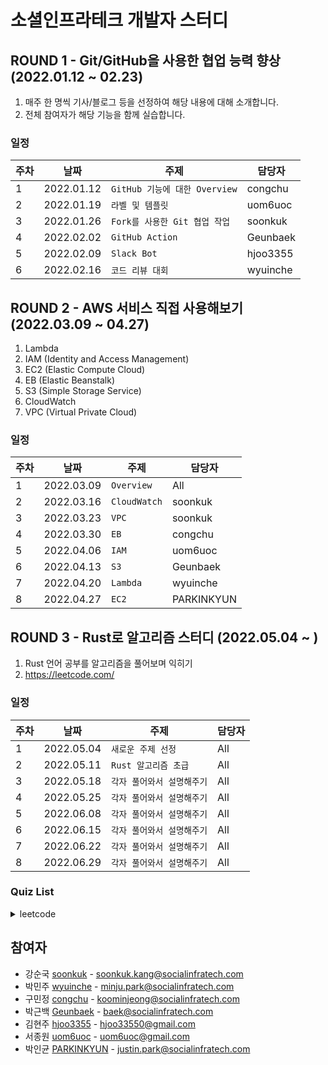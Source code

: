 # 소셜인프라테크 개발자 스터디

## ROUND 1 - Git/GitHub을 사용한 협업 능력 향상 (2022.01.12 ~ 02.23)

1. 매주 한 명씩 기사/블로그 등을 선정하여 해당 내용에 대해 소개합니다.
2. 전체 참여자가 해당 기능을 함께 실습합니다.

### 일정

| 주차 | 날짜        | 주제                            | 담당자   |
|------|-------------|-------------------------------|----------|
| 1    | 2022.01.12  | `GitHub 기능에 대한 Overview`    | congchu  |
| 2    | 2022.01.19  | `라벨 및 템플릿`                 | uom6uoc  |
| 3    | 2022.01.26  | `Fork를 사용한 Git 협업 작업 `    | soonkuk  |
| 4    | 2022.02.02  | `GitHub Action  `             | Geunbaek |
| 5    | 2022.02.09  | `Slack Bot`                   | hjoo3355 |
| 6    | 2022.02.16  | `코드 리뷰 대회 `                | wyuinche |

## ROUND 2 - AWS 서비스 직접 사용해보기 (2022.03.09 ~ 04.27)

1. Lambda
2. IAM (Identity and Access Management)
3. EC2 (Elastic Compute Cloud)
4. EB (Elastic Beanstalk)
5. S3 (Simple Storage Service)
6. CloudWatch
7. VPC (Virtual Private Cloud)

### 일정

| 주차 | 날짜        | 주제            | 담당자   |
|------|-------------|-------------------|------------|
| 1    | 2022.03.09  | `Overview`        | All        |
| 2    | 2022.03.16  | `CloudWatch`      | soonkuk    |
| 3    | 2022.03.23  | `VPC`             | soonkuk    |
| 4    | 2022.03.30  | `EB`              | congchu    |
| 5    | 2022.04.06  | `IAM`             | uom6uoc    |
| 6    | 2022.04.13  | `S3`              | Geunbaek   |
| 7    | 2022.04.20  | `Lambda`          | wyuinche   |
| 8    | 2022.04.27  | `EC2`             | PARKINKYUN |


## ROUND 3 - Rust로 알고리즘 스터디 (2022.05.04 ~ )

1. Rust 언어 공부를 알고리즘을 풀어보며 익히기
2. https://leetcode.com/ 

### 일정

| 주차 | 날짜        | 주제            | 담당자   |
|------|-------------|----------------------|------------|
| 1    | 2022.05.04  | `새로운 주제 선정`       | All        |
| 2    | 2022.05.11  | `Rust 알고리즘 초급`    | All        |
| 3    | 2022.05.18  | `각자 풀어와서 설명해주기` | All        |
| 4    | 2022.05.25  | `각자 풀어와서 설명해주기` | All        |
| 5    | 2022.06.08  | `각자 풀어와서 설명해주기` | All        |
| 6    | 2022.06.15  | `각자 풀어와서 설명해주기` | All        |
| 7    | 2022.06.22  | `각자 풀어와서 설명해주기` | All        |
| 8    | 2022.06.29  | `각자 풀어와서 설명해주기` | All        |


### Quiz List
<details>
<summary>leetcode</summary>

```
2. Add two number (soonkuk)
31. Next Permutation (soonkuk)
35. Search Insert Position (uom6uoc)
59. Spiral Matrix II (PARKINKYUN)
69.Sqrt(x) (wyuinche)
136. Single Number (uom6uoc)
146. LRU Cache (wyuinche)
147. Insertion Sort List (uom6uoc)
191. Number of 1 Bits (uom6uoc)
202. Happy Number (uom6uoc)
207. Course Schedule (wyuinche)
335. Self Crossing (soonkuk)
373. Find K Pairs with Smallest Sums (Geunbaek)
440. K-th Smallest in Lexicographical Order (soonkuk)
461. Hamming Distance (wyuinche)
493. Reverse Pairs (soonkuk)
503. Next Greater Element II (Geunbaek)
521. Longest Uncommon Subsequence I (PARKINKYUN)
522. Longest Uncommon Subsequence II (PARKINKYUN)
606. Construct String from Binary Tree (PARKINKYUN)
611. Valid Triangle Number (PARKINKYUN)
657. Robot Return to Origin (uom6uoc)
802. Find Eventual Safe States (Geunbaek)
898. Bitwise ORs of Subarrays (soonkuk)
1108. Defanging an IP Address (uom6uoc)
1620. Coordinate With Maximum Network Quality (PARKINKYUN)
1627. Graph Connectivity With Threshold (PARKINKYUN)
1702. Maximum Binary String After Change (PARKINKYUN)
2328. Number of Increasing Paths in a Grid (Geunbaek)
2658. Maximum Number of Fish in a Grid (Geunbaek)
2718. Sum of Matrix After Queries (soonkuk)
```
</details>



## 참여자

- 강순국 [soonkuk](https://github.com/soonkuk) - soonkuk.kang@socialinfratech.com
- 박민주 [wyuinche](https://github.com/wyuinche) - minju.park@socialinfratech.com
- 구민정 [congchu](https://github.com/congchu) - koominjeong@socialinfratech.com
- 박근백 [Geunbaek](https://github.com/Geunbaek) - baek@socialinfratech.com
- 김현주 [hjoo3355](https://github.com/hjoo3355) - hjoo33550@gmail.com
- 서종원 [uom6uoc](https://github.com/uom6uoc) - uom6uoc@gmail.com
- 박인균 [PARKINKYUN](https://github.com/PARKINKYUN) - justin.park@socialinfratech.com